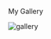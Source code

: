 My Gallery

![gallery](https://github.com/yarlinlynn/My-gallery/assets/140059481/ea4668d3-29a4-4a46-9c36-8a18bccc12e6)






